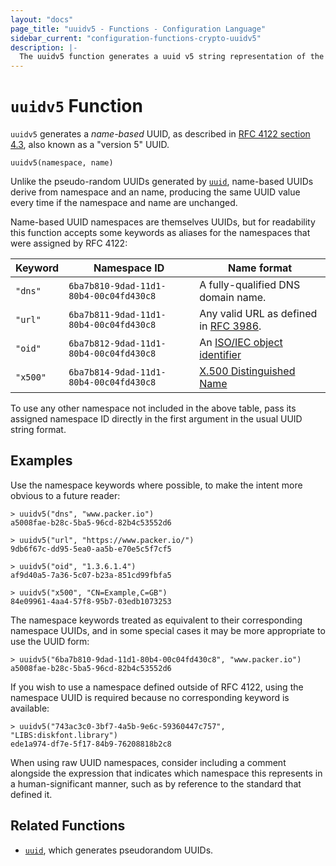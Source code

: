 ```yaml
---
layout: "docs"
page_title: "uuidv5 - Functions - Configuration Language"
sidebar_current: "configuration-functions-crypto-uuidv5"
description: |-
  The uuidv5 function generates a uuid v5 string representation of the value in the specified namespace.
---
```


# `uuidv5` Function


`uuidv5` generates a _name-based_ UUID, as described in
[RFC 4122 section 4.3](https://tools.ietf.org/html/rfc4122#section-4.3),
also known as a "version 5" UUID.

```
uuidv5(namespace, name)
```

Unlike the pseudo-random UUIDs generated by
[`uuid`](./uuid.html), name-based UUIDs derive from namespace and an name,
producing the same UUID value every time if the namespace and name are
unchanged.

Name-based UUID namespaces are themselves UUIDs, but for readability this
function accepts some keywords as aliases for the namespaces that were
assigned by RFC 4122:

| Keyword | Namespace ID | Name format |
| ------- | ------------ | ----------- |
| `"dns"` | `6ba7b810-9dad-11d1-80b4-00c04fd430c8` | A fully-qualified DNS domain name. |
| `"url"` | `6ba7b811-9dad-11d1-80b4-00c04fd430c8` | Any valid URL as defined in [RFC 3986](https://tools.ietf.org/html/rfc3986). |
| `"oid"` | `6ba7b812-9dad-11d1-80b4-00c04fd430c8` | An [ISO/IEC object identifier](https://oidref.com/) |
| `"x500"` | `6ba7b814-9dad-11d1-80b4-00c04fd430c8` | [X.500 Distinguished Name](https://tools.ietf.org/html/rfc1779) |

To use any other namespace not included in the above table, pass its assigned
namespace ID directly in the first argument in the usual UUID string format.

## Examples

Use the namespace keywords where possible, to make the intent more obvious to
a future reader:

```
> uuidv5("dns", "www.packer.io")
a5008fae-b28c-5ba5-96cd-82b4c53552d6

> uuidv5("url", "https://www.packer.io/")
9db6f67c-dd95-5ea0-aa5b-e70e5c5f7cf5

> uuidv5("oid", "1.3.6.1.4")
af9d40a5-7a36-5c07-b23a-851cd99fbfa5

> uuidv5("x500", "CN=Example,C=GB")
84e09961-4aa4-57f8-95b7-03edb1073253
```

The namespace keywords treated as equivalent to their corresponding namespace
UUIDs, and in some special cases it may be more appropriate to use the
UUID form:

```
> uuidv5("6ba7b810-9dad-11d1-80b4-00c04fd430c8", "www.packer.io")
a5008fae-b28c-5ba5-96cd-82b4c53552d6
```

If you wish to use a namespace defined outside of RFC 4122, using the namespace
UUID is required because no corresponding keyword is available:

```
> uuidv5("743ac3c0-3bf7-4a5b-9e6c-59360447c757", "LIBS:diskfont.library")
ede1a974-df7e-5f17-84b9-76208818b2c8
```

When using raw UUID namespaces, consider including a comment alongside the
expression that indicates which namespace this represents in a
human-significant manner, such as by reference to the standard that
defined it.

## Related Functions

* [`uuid`](./uuid.html), which generates pseudorandom UUIDs.
